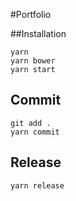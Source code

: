 #Portfolio

##Installation

```
yarn
yarn bower
yarn start
```

## Commit

```
git add .
yarn commit
```

## Release

```
yarn release
```